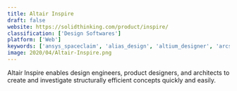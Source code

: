 ```yaml
---
title: Altair Inspire
draft: false 
website: https://solidthinking.com/product/inspire/
classification: ['Design Softwares']
platform: ['Web']
keywords: ['ansys_spaceclaim', 'alias_design', 'altium_designer', 'arcsite', 'autocad_mech', 'autodesk_eagle', 'autodesk_fusion_360', 'catia', 'creo_parametric', 'easeus_partition_master', 'keycreator', 'minitool_partition_wizard', 'nx', 'onshape', 'openscad', 'solid_edge', 'solidworks', 'solidworks_3d_cad', 'solidworks_business_innovation']
image: 2020/04/Altair-Inspire.png
---
```

Altair Inspire enables design engineers, product designers, and architects to create and investigate structurally efficient concepts quickly and easily.